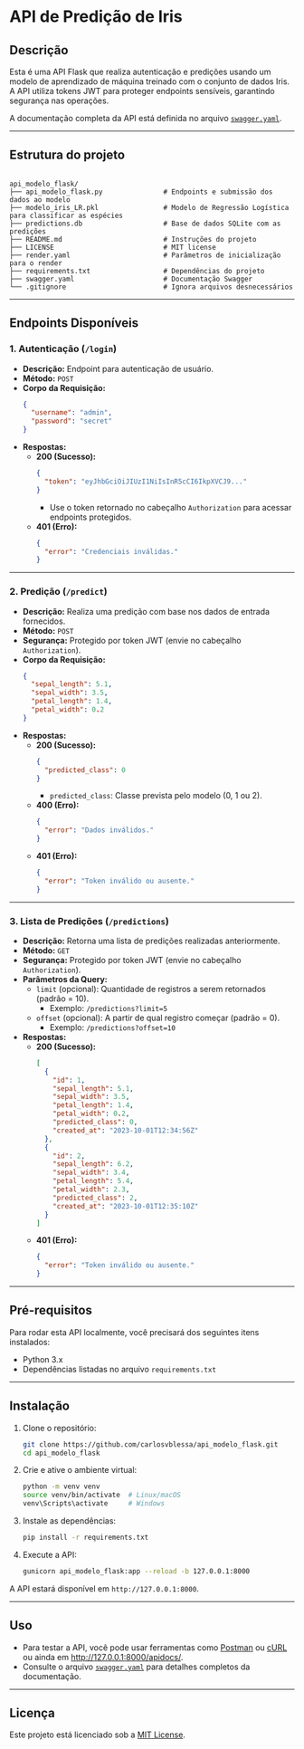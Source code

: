 # API de Predição de Iris

## Descrição
Esta é uma API Flask que realiza autenticação e predições usando um modelo de aprendizado de máquina treinado com o conjunto de dados Iris. A API utiliza tokens JWT para proteger endpoints sensíveis, garantindo segurança nas operações.

A documentação completa da API está definida no arquivo [`swagger.yaml`](swagger.yaml).

---

## Estrutura do projeto

```

api_modelo_flask/
├── api_modelo_flask.py               # Endpoints e submissão dos dados ao modelo
├── modelo_iris_LR.pkl                # Modelo de Regressão Logística para classificar as espécies
├── predictions.db                    # Base de dados SQLite com as predições
├── README.md                         # Instruções do projeto
├── LICENSE                           # MIT license
├── render.yaml                       # Parâmetros de inicialização para o render
├── requirements.txt                  # Dependências do projeto
├── swagger.yaml                      # Documentação Swagger
└── .gitignore                        # Ignora arquivos desnecessários

```

---

## Endpoints Disponíveis

### **1. Autenticação (`/login`)**
- **Descrição:** Endpoint para autenticação de usuário.
- **Método:** `POST`
- **Corpo da Requisição:**
  ```json
  {
    "username": "admin",
    "password": "secret"
  }
  ```
- **Respostas:**
  - **200 (Sucesso):**
    ```json
    {
      "token": "eyJhbGciOiJIUzI1NiIsInR5cCI6IkpXVCJ9..."
    }
    ```
    - Use o token retornado no cabeçalho `Authorization` para acessar endpoints protegidos.
  - **401 (Erro):**
    ```json
    {
      "error": "Credenciais inválidas."
    }
    ```

---

### **2. Predição (`/predict`)**
- **Descrição:** Realiza uma predição com base nos dados de entrada fornecidos.
- **Método:** `POST`
- **Segurança:** Protegido por token JWT (envie no cabeçalho `Authorization`).
- **Corpo da Requisição:**
  ```json
  {
    "sepal_length": 5.1,
    "sepal_width": 3.5,
    "petal_length": 1.4,
    "petal_width": 0.2
  }
  ```
- **Respostas:**
  - **200 (Sucesso):**
    ```json
    {
      "predicted_class": 0
    }
    ```
    - `predicted_class`: Classe prevista pelo modelo (0, 1 ou 2).
  - **400 (Erro):**
    ```json
    {
      "error": "Dados inválidos."
    }
    ```
  - **401 (Erro):**
    ```json
    {
      "error": "Token inválido ou ausente."
    }
    ```

---

### **3. Lista de Predições (`/predictions`)**
- **Descrição:** Retorna uma lista de predições realizadas anteriormente.
- **Método:** `GET`
- **Segurança:** Protegido por token JWT (envie no cabeçalho `Authorization`).
- **Parâmetros da Query:**
  - `limit` (opcional): Quantidade de registros a serem retornados (padrão = 10).
    - Exemplo: `/predictions?limit=5`
  - `offset` (opcional): A partir de qual registro começar (padrão = 0).
    - Exemplo: `/predictions?offset=10`
- **Respostas:**
  - **200 (Sucesso):**
    ```json
    [
      {
        "id": 1,
        "sepal_length": 5.1,
        "sepal_width": 3.5,
        "petal_length": 1.4,
        "petal_width": 0.2,
        "predicted_class": 0,
        "created_at": "2023-10-01T12:34:56Z"
      },
      {
        "id": 2,
        "sepal_length": 6.2,
        "sepal_width": 3.4,
        "petal_length": 5.4,
        "petal_width": 2.3,
        "predicted_class": 2,
        "created_at": "2023-10-01T12:35:10Z"
      }
    ]
    ```
  - **401 (Erro):**
    ```json
    {
      "error": "Token inválido ou ausente."
    }
    ```

---

## Pré-requisitos
Para rodar esta API localmente, você precisará dos seguintes itens instalados:
- Python 3.x
- Dependências listadas no arquivo `requirements.txt`

---

## Instalação
1. Clone o repositório:
   ```bash
   git clone https://github.com/carlosvblessa/api_modelo_flask.git
   cd api_modelo_flask
   ```

2. Crie e ative o ambiente virtual:
   ```bash
   python -m venv venv
   source venv/bin/activate  # Linux/macOS
   venv\Scripts\activate     # Windows
   ```

3. Instale as dependências:
   ```bash
   pip install -r requirements.txt
   ```

4. Execute a API:
   ```bash
   gunicorn api_modelo_flask:app --reload -b 127.0.0.1:8000
   ```

A API estará disponível em `http://127.0.0.1:8000`.

---

## Uso
- Para testar a API, você pode usar ferramentas como [Postman](https://www.postman.com/) ou [cURL](https://curl.se/) ou ainda em http://127.0.0.1:8000/apidocs/.
- Consulte o arquivo [`swagger.yaml`](swagger.yaml) para detalhes completos da documentação.

---

## Licença
Este projeto está licenciado sob a [MIT License](LICENSE).


